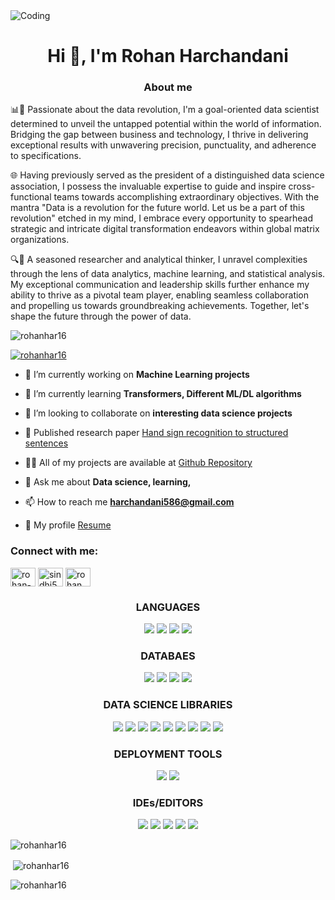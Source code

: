 <img align="center" alt="Coding" src="https://frogdesign.nyc3.cdn.digitaloceanspaces.com/wp-content/uploads/2020/08/04192430/AI_designing-with-data.gif">

<h1 align="center">Hi 👋, I'm Rohan Harchandani</h1>
<h3 align="center">About me</h3>
<p align="left">📊🚀 Passionate about the data revolution, I'm a goal-oriented data scientist determined to unveil the untapped potential within the world of information. Bridging the gap between business and technology, I thrive in delivering exceptional results with unwavering precision, punctuality, and adherence to specifications.

🌐 Having previously served as the president of a distinguished data science association, I possess the invaluable expertise to guide and inspire cross-functional teams towards accomplishing extraordinary objectives. With the mantra "Data is a revolution for the future world. Let us be a part of this revolution" etched in my mind, I embrace every opportunity to spearhead strategic and intricate digital transformation endeavors within global matrix organizations.

🔍🧠 A seasoned researcher and analytical thinker, I unravel complexities through the lens of data analytics, machine learning, and statistical analysis. My exceptional communication and leadership skills further enhance my ability to thrive as a pivotal team player, enabling seamless collaboration and propelling us towards groundbreaking achievements. Together, let's shape the future through the power of data.

</p>

<p align="left"> <img src="https://komarev.com/ghpvc/?username=rohanhar16&label=Profile%20views&color=0e75b6&style=flat" alt="rohanhar16" /> </p>

<p align="left"> <a href="https://github.com/ryo-ma/github-profile-trophy"><img src="https://github-profile-trophy.vercel.app/?username=rohanhar16" alt="rohanhar16" /></a> </p>

- 🔭 I’m currently working on **Machine Learning projects**

- 🌱 I’m currently learning **Transformers, Different ML/DL algorithms**

- 👯 I’m looking to collaborate on **interesting data science projects**

- 🤝 Published research paper [Hand sign recognition to structured sentences](10.1109/ICACCS57279.2023.10112706)

- 👨‍💻 All of my projects are available at [Github Repository](https://github.com/rohanhar16?tab=repositories)

- 💬 Ask me about **Data science, learning,**

- 📫 How to reach me **harchandani586@gmail.com**

- 📄 My profile [Resume](https://drive.google.com/file/d/1T_Zl9nOIQq7BOP4iPWzj9CdHpaYSr-r9/view?usp=sharing)

<h3 align="left">Connect with me:</h3>
<p align="left">
<a href="https://linkedin.com/in/rohan-harchandani-ba13801b5" target="blank"><img align="center" src="https://raw.githubusercontent.com/rahuldkjain/github-profile-readme-generator/master/src/images/icons/Social/linked-in-alt.svg" alt="rohan-harchandani-ba13801b5" height="30" width="40" /></a>
<a href="https://kaggle.com/sindhi586" target="blank"><img align="center" src="https://raw.githubusercontent.com/rahuldkjain/github-profile-readme-generator/master/src/images/icons/Social/kaggle.svg" alt="sindhi586" height="30" width="40" /></a>
<a href="https://instagram.com/rohan.har" target="blank"><img align="center" src="https://raw.githubusercontent.com/rahuldkjain/github-profile-readme-generator/master/src/images/icons/Social/instagram.svg" alt="rohan.har" height="30" width="40" /></a>
</p>

<h3 align="center">LANGUAGES</h3>

<p align="center">
  <img src="https://img.shields.io/badge/Python-3776AB?style=for-the-badge&logo=python&logoColor=white" />
  <img src="https://img.shields.io/badge/r-%23276DC3?style=for-the-badge&logo=r&logoColor=white" />
  <img src="https://img.shields.io/badge/HTML5-E34F26?style=for-the-badge&logo=html5&logoColor=white" />
  <img src="https://img.shields.io/badge/C-00599C?style=for-the-badge&logo=c&logoColor=white" />

</p>

<h3 align="center">DATABAES</h3>

<p align="center">
  <img src="https://img.shields.io/badge/MySQL-00000F?style=for-the-badge&logo=mysql&logoColor=white" />
  <img src="https://img.shields.io/badge/PostgreSQL-316192?style=for-the-badge&logo=postgresql&logoColor=white" />
  <img src="https://img.shields.io/badge/MongoDB-4EA94B?style=for-the-badge&logo=mongodb&logoColor=white" />
  <img src="https://img.shields.io/badge/Amazon%20DynamoDB-4053D6?style=for-the-badge&logo=Amazon%20DynamoDB&logoColor=white" />
</p>

<h3 align="center">DATA SCIENCE LIBRARIES</h3>
<p align="center">
    <img src="https://img.shields.io/badge/TensorFlow-%23FF6F00.svg?style=for-the-badge&logo=TensorFlow&logoColor=white" />
   <img src="https://img.shields.io/badge/scikit--learn-%23F7931E.svg?style=for-the-badge&logo=scikit-learn&logoColor=white" />
  <img src="https://img.shields.io/badge/Matplotlib-%23ffffff.svg?style=for-the-badge&logo=Matplotlib&logoColor=black" />
  <img src="https://img.shields.io/badge/numpy-%23013243.svg?style=for-the-badge&logo=numpy&logoColor=white" />
  <img src="https://img.shields.io/badge/pandas-%23150458.svg?style=for-the-badge&logo=pandas&logoColor=white" />
    <img src="https://img.shields.io/badge/Plotly-%233F4F75.svg?style=for-the-badge&logo=plotly&logoColor=white" />
    <img src="https://img.shields.io/badge/Keras-%23D00000.svg?style=for-the-badge&logo=Keras&logoColor=white" />
    <img src="https://img.shields.io/badge/SciPy-%230C55A5.svg?style=for-the-badge&logo=scipy&logoColor=%white" /> 
     <img src="https://img.shields.io/badge/PyTorch-%23EE4C2C.svg?style=for-the-badge&logo=PyTorch&logoColor=white" />
</p>


<h3 align="center">DEPLOYMENT TOOLS</h3>
    <p align="center">
     <img src="https://img.shields.io/badge/Django-092E20?style=for-the-badge&logo=django&logoColor=white" />
     <img src="https://img.shields.io/badge/heroku-%23430098.svg?style=for-the-badge&logo=heroku&logoColor=white" />
    </p>

<h3 align="center">IDEs/EDITORS</h3>
<p align="center">
     <img src="https://img.shields.io/badge/jupyter-%23FA0F00.svg?style=for-the-badge&logo=jupyter&logoColor=white" />
     <img src="https://img.shields.io/badge/pycharm-143?style=for-the-badge&logo=pycharm&logoColor=black&color=black&labelColor=green" />
     <img src="https://img.shields.io/badge/Visual_Studio-5C2D91?style=for-the-badge&logo=visual%20studio&logoColor=white" />
     <img src="https://img.shields.io/badge/Visual_Studio_Code-0078D4?style=for-the-badge&logo=visual%20studio%20code&logoColor=white" />
     <img src="https://img.shields.io/badge/RStudio-4285F4?style=for-the-badge&logo=rstudio&logoColor=white" />
</p>

<p><img align="center" src="https://github-readme-stats.vercel.app/api/top-langs?username=rohanhar16&show_icons=true&locale=en&layout=compact" alt="rohanhar16" /></p>

<p>&nbsp;<img align="center" src="https://github-readme-stats.vercel.app/api?username=rohanhar16&show_icons=true&locale=en" alt="rohanhar16" /></p>

<p><img align="center" src="https://github-readme-streak-stats.herokuapp.com/?user=rohanhar16&" alt="rohanhar16" /></p>
